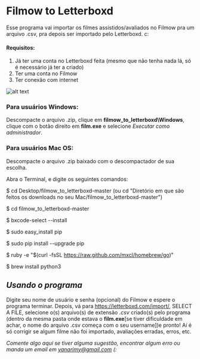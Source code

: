 # Filmow to Letterboxd

Esse programa vai importar os filmes assistidos/avaliados no Filmow pra um arquivo .csv, pra depois ser importado pelo Letterboxd. c:

#### Requisitos:
1. Já ter uma conta no Letterboxd feita (mesmo que não tenha nada lá, só é necessário já ter a criado)
2. Ter uma conta no Filmow
3. Ter conexão com internet

![alt text](https://i.imgur.com/k0CHeVU.gif)

### Para usuários Windows:

Descompacte o arquivo .zip, clique em **filmow_to_letterboxd\Windows**, clique com o botão direito em **film.exe** e selecione *Executar como administrador*.

### Para usuários Mac OS:

Descompacte o arquivo .zip baixado com o descompactador de sua escolha.

Abra o Terminal, e digite os seguintes comandos:

$ cd Desktop/filmow_to_letterboxd-master (ou cd "Diretório em que são feitos os downloads no seu Mac/filmow_to_letterboxd-master")

$ cd filmow_to_letterboxd-master

$ bxcode-select --install

$ sudo easy_install pip

$ sudo pip install --upgrade pip

$ ruby -e "$(curl -fsSL https://raw.github.com/mxcl/homebrew/go)"

$ brew install python3

## *Usando o programa*

Digite seu nome de usuário e senha (opcional) do Filmow e espere o programa terminar. 
Depois, vá para https://letterboxd.com/import/, SELECT A FILE, selecione o(s) arquivo(s) de extensão *.csv* criado(s) pelo programa (dentro da mesma pasta onde estava o **film.exe**[se tiver dificuldade em achar, o nome do arquivo .csv começa com o seu username])e pronto! 
Aí é só corrigir se algum filme não foi importado, avaliações erradas, erros, etc.

*Comente algo aqui se tiver alguma sugestão, encontrar algum erro ou manda um email em yanarimy@gmail.com (:*

